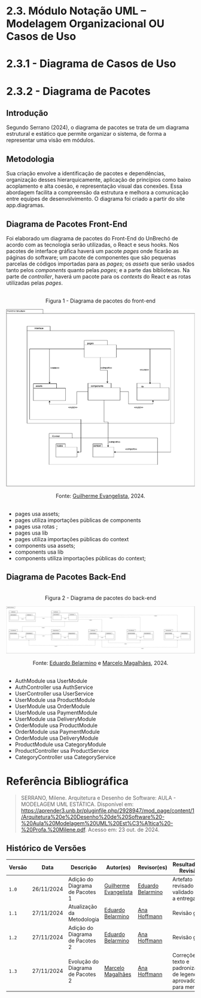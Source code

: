 # 2.3. Módulo Notação UML – Modelagem Organizacional OU Casos de Uso

# 2.3.1 - Diagrama de Casos de Uso

# 2.3.2 - Diagrama de Pacotes 

## Introdução 

Segundo Serrano (2024), o diagrama de pacotes se trata de um diagrama estrutural e estático que permite organizar o sistema, de forma a representar uma visão em módulos.

## Metodologia 

<!-- O diagrama foi feito pelo integrante Guilherme Evangelista a partir do site app.diagrams que permite criar vários diagramas , incluindo diagramas UML. -->

Sua criação envolve a identificação de pacotes e dependências, organização desses hierarquicamente, aplicação de princípios como baixo acoplamento e alta coesão, e representação visual das conexões. Essa abordagem facilita a compreensão da estrutura e melhora a comunicação entre equipes de desenvolvimento. O diagrama foi criado a partir do site app.diagramas.

## Diagrama de Pacotes Front-End

Foi elaborado um diagrama de pacotes do Front-End do UnBrechó de acordo com as tecnologia serão utilizadas, o React e seus hooks. Nos pacotes de interface gráfica haverá um pacote *pages* onde ficarão as páginas do software; um pacote de componentes que são pequenas parcelas de códigos importadas para as *pages*; os *assets* que serão usados tanto pelos *components* quanto pelas *pages*; e a parte das bibliotecas. Na parte de *controller*, haverá um pacote para os *contexts* do React e as rotas utilizadas pelas *pages*.

<br>

<figcaption align="center">Figura 1 - Diagrama de pacotes do front-end</figcaption>

![Diagrama de pacotes do front-end](../Imagens/DiagramaPacotesFront.png)

<figcaption align="center">
 Fonte: <a href="https://github.com/guinuto" target="_blank">Guilherme Evangelista</a>, 2024.
</figcaption>

<br>

- pages usa assets;
- pages utiliza importações públicas de components
- pages usa rotas ;
- pages usa lib
- pages utiliza importações públicas do context
- components usa assets;
- components usa lib
- components utiliza importações públicas do context;

## Diagrama de Pacotes Back-End

<br>

<figcaption align="center">Figura 2 - Diagrama de pacotes do back-end</figcaption>

![Diagrama de pacotes do back-end](../Imagens/DiagramaPacotesBackV2.png)

<figcaption align="center">
 Fonte: <a href="https://github.com/eduard0803" target="_blank">Eduardo Belarmino</a> e <a href="https://github.com/marrcelo" target="_blank">Marcelo Magalhães</a>, 2024.
</figcaption><br>

- AuthModule usa UserModule
- AuthController usa AuthService
- UserController usa UserService
- UserModule usa ProductModule
- UserModule usa OrderModule
- UserModule usa PaymentModule
- UserModule usa DeliveryModule
- OrderModule usa ProductModule
- OrderModule usa PaymentModule
- OrderModule usa DeliveryModule
- ProductModule usa CategoryModule
- ProductController usa ProductService
- CategoryController usa CategoryService

# Referência Bibliográfica

 > SERRANO, Milene. Arquitetura e Desenho de Software: AULA - MODELAGEM UML ESTÁTICA. Disponível em: <https://aprender3.unb.br/pluginfile.php/2928947/mod_page/content/1/Arquitetura%20e%20Desenho%20de%20Software%20-%20Aula%20Modelagem%20UML%20Est%C3%A1tica%20-%20Profa.%20Milene.pdf>. Acesso em: 23 out. de 2024.

## Histórico de Versões

| Versão | Data | Descrição | Autor(es) | Revisor(es) | Resultado da Revisão |
| ------ | ---- | --------- | --------- | ----------- | -------------------- |
| `1.0`  | 26/11/2024 | Adição do Diagrama de Pacotes 1 | [Guilherme Evangelista](https://github.com/guinuto) | [Eduardo Belarmino](https://github.com/eduard0803) | Artefato revisado e validado para a entrega |
| `1.1` | 27/11/2024 | Atualização da Metodologia | [Eduardo Belarmino](https://github.com/eduard0803) | [Ana Hoffmann](https://github.com/AnHoff) | Revisão geral |
| `1.2` | 27/11/2024 | Adição do Diagrama de Pacotes 2 | [Eduardo Belarmino](https://github.com/eduard0803) | [Ana Hoffmann](https://github.com/AnHoff) | Revisão geral |
| `1.3` | 27/11/2024 | Evolução do Diagrama de Pacotes 2 | [Marcelo Magalhães](https://github.com/marrcelo) | [Ana Hoffmann](https://github.com/AnHoff) | Correções no texto e padronização de legendas, aprovado para merge |
